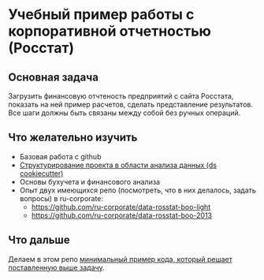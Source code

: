 # Учебный пример работы с корпоративной отчетностью (Росстат) 

## Основная задача

Загрузить финансовую отчтеность предприятий с сайта Росстата, 
показать на ней пример расчетов,
сделать представление результатов. Все шаги должны быть связаны 
между собой без ручных операций. 

## Что желательно изучить 

- Базовая работа с github
- [Структурирование проекта в области анализа данных (ds cookiecutter)](https://github.com/ru-corporate/sandbox/issues/2)
- Основы бухучета и финансового анализа 
- Опыт двух имеющихся репо (посмотреть, что в них делалось, задать вопросы)
  в ru-corporate:
   - https://github.com/ru-corporate/data-rosstat-boo-light
   - https://github.com/ru-corporate/data-rosstat-boo-2013

## Что дальше

Делаем в этом репо [минимальный пример кода, который решает поставленную выше задачу](https://github.com/ru-corporate/sandbox/issues/1).

